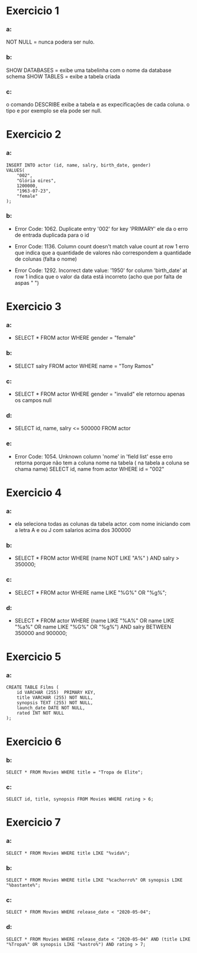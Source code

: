 # **Exercicio 1**
### **a:**
NOT NULL = nunca podera ser nulo.

### **b:**
SHOW DATABASES = exibe uma tabelinha com o nome da database schema
SHOW TABLES =  exibe a tabela criada

### **c:**
o comando DESCRIBE exibe a tabela e as expecificações de cada coluna. o tipo e por exemplo se ela pode ser null.

# **Exercicio 2**
### **a:**
```
INSERT INTO actor (id, name, salry, birth_date, gender)
VALUES(
	"002",
    "Glória oires",
    1200000,
    "1963-07-23",
    "female"
);
```
### **b:**
- Error Code: 1062. Duplicate entry '002' for key 'PRIMARY'
ele da o erro de entrada duplicada para o id

- Error Code: 1136. Column count doesn't match value count at row 1
erro que indica que a quantidade de valores não correspondem a quantidade de colunas (falta o nome)

- Error Code: 1292. Incorrect date value: '1950' for column 'birth_date' at row 1
indica que o valor da data está incorreto (acho que por falta de aspas " ")

# **Exercicio 3**
### **a:**
- SELECT * FROM actor WHERE gender = "female"

### **b:**
- SELECT salry FROM actor WHERE name = "Tony Ramos"

### **c:**
- SELECT * FROM actor WHERE gender = "invalid"
ele retornou apenas os campos null

### **d:**
- SELECT id, name, salry <= 500000 FROM actor

### **e:**
- Error Code: 1054. Unknown column 'nome' in 'field list'
esse erro retorna porque não tem a coluna nome na tabela ( na tabela a coluna se chama name)
SELECT id, name from actor WHERE id = "002"

# **Exercicio 4**
### **a:**
- ela seleciona todas as colunas da tabela actor. com nome iniciando com a letra A e ou J com salarios acima dos 300000

### **b:**
- SELECT * FROM actor WHERE (name NOT LIKE "A%" ) AND salry > 350000;

### **c:**
- SELECT * FROM actor WHERE name LIKE "%G%" OR "%g%";

### **d:**
- SELECT * FROM actor WHERE (name LIKE "%A%" OR name LIKE "%a%" OR name LIKE "%G%" OR "%g%") AND salry BETWEEN 350000 and 900000;

# **Exercicio 5**
### **a:**
~~~~
CREATE TABLE Films (
	id VARCHAR (255)  PRIMARY KEY,
    title VARCHAR (255) NOT NULL,
    synopsis TEXT (255) NOT NULL,
    launch_date DATE NOT NULL,
    rated INT NOT NULL
);
~~~~

# **Exercicio 6**
### **b:**
~~~~
SELECT * FROM Movies WHERE title = "Tropa de Elite";
~~~~

### **c:** 
~~~~
SELECT id, title, synopsis FROM Movies WHERE rating > 6;
~~~~

# **Exercicio 7**
### **a:**
~~~~
SELECT * FROM Movies WHERE title LIKE "%vida%";
~~~~

### **b:**
~~~~
SELECT * FROM Movies WHERE title LIKE "%cachorro%" OR synopsis LIKE "%bastante%";
~~~~

### **c:**
~~~~
SELECT * FROM Movies WHERE release_date < "2020-05-04";
~~~~

### **d:**
~~~~
SELECT * FROM Movies WHERE release_date < "2020-05-04" AND (title LIKE "%Tropa%" OR synopsis LIKE "%astro%") AND rating > 7;
~~~~